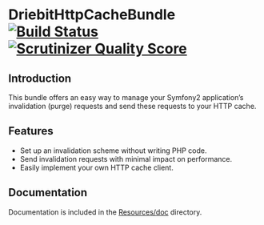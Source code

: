 DriebitHttpCacheBundle [![Build Status](https://travis-ci.org/driebit/DriebitHttpCacheBundle.png?branch=master)](https://travis-ci.org/driebit/DriebitHttpCacheBundle) [![Scrutinizer Quality Score](https://scrutinizer-ci.com/g/driebit/DriebitHttpCacheBundle/badges/quality-score.png?s=19e67940317eb4591d64bb3b116cbb30d7bb18b9)](https://scrutinizer-ci.com/g/driebit/DriebitHttpCacheBundle/)
======================

Introduction
------------

This bundle offers an easy way to manage your Symfony2 application’s invalidation (purge) requests and send these
requests to your HTTP cache.

Features
--------

* Set up an invalidation scheme without writing PHP code.
* Send invalidation requests with minimal impact on performance.
* Easily implement your own HTTP cache client.

Documentation
-------------

Documentation is included in the [Resources/doc](Resources/doc/index.md) directory.
